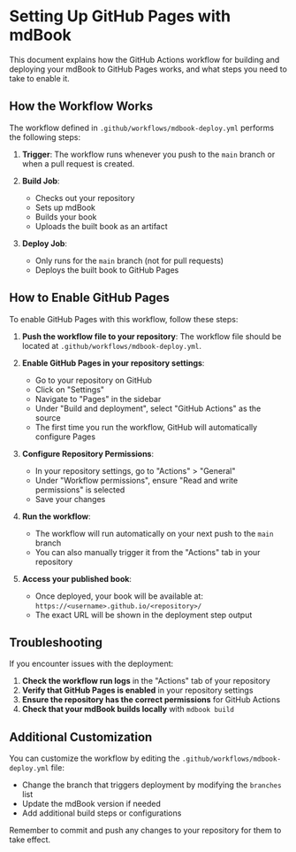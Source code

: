 # Setting Up GitHub Pages with mdBook

This document explains how the GitHub Actions workflow for building and deploying your mdBook to GitHub Pages works, and what steps you need to take to enable it.

## How the Workflow Works

The workflow defined in `.github/workflows/mdbook-deploy.yml` performs the following steps:

1. **Trigger**: The workflow runs whenever you push to the `main` branch or when a pull request is created.

2. **Build Job**:
   - Checks out your repository
   - Sets up mdBook
   - Builds your book
   - Uploads the built book as an artifact

3. **Deploy Job**:
   - Only runs for the `main` branch (not for pull requests)
   - Deploys the built book to GitHub Pages

## How to Enable GitHub Pages

To enable GitHub Pages with this workflow, follow these steps:

1. **Push the workflow file to your repository**:
   The workflow file should be located at `.github/workflows/mdbook-deploy.yml`.

2. **Enable GitHub Pages in your repository settings**:
   - Go to your repository on GitHub
   - Click on "Settings"
   - Navigate to "Pages" in the sidebar
   - Under "Build and deployment", select "GitHub Actions" as the source
   - The first time you run the workflow, GitHub will automatically configure Pages

3. **Configure Repository Permissions**:
   - In your repository settings, go to "Actions" > "General"
   - Under "Workflow permissions", ensure "Read and write permissions" is selected
   - Save your changes

4. **Run the workflow**:
   - The workflow will run automatically on your next push to the `main` branch
   - You can also manually trigger it from the "Actions" tab in your repository

5. **Access your published book**:
   - Once deployed, your book will be available at: `https://<username>.github.io/<repository>/`
   - The exact URL will be shown in the deployment step output

## Troubleshooting

If you encounter issues with the deployment:

1. **Check the workflow run logs** in the "Actions" tab of your repository
2. **Verify that GitHub Pages is enabled** in your repository settings
3. **Ensure the repository has the correct permissions** for GitHub Actions
4. **Check that your mdBook builds locally** with `mdbook build`

## Additional Customization

You can customize the workflow by editing the `.github/workflows/mdbook-deploy.yml` file:

- Change the branch that triggers deployment by modifying the `branches` list
- Update the mdBook version if needed
- Add additional build steps or configurations

Remember to commit and push any changes to your repository for them to take effect.
